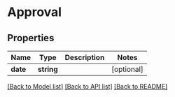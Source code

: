 # Approval

## Properties

 Name     | Type       | Description | Notes      
----------|------------|-------------|------------
 **date** | **string** |             | [optional] 

[[Back to Model list]](../README.md#documentation-for-models) [[Back to API list]](../README.md#documentation-for-api-endpoints) [[Back to README]](../README.md)


